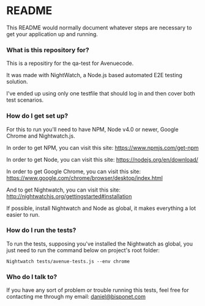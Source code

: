 # README #

This README would normally document whatever steps are necessary to get your application up and running.

### What is this repository for? ###

This is a repositiry for the qa-test for Avenuecode. 

It was made with NightWatch, a Node.js based automated E2E testing solution.

I've ended up using only one testfile that should log in and then cover both test scenarios.

### How do I get set up? ###

For this to run you'll need to have NPM, Node v4.0 or newer, Google Chrome and Nightwatch.js.

In order to get NPM, you can visit this site: https://www.npmjs.com/get-npm

In order to get Node, you can visit this site: https://nodejs.org/en/download/

In order to get Google Chrome, you can visit this site: https://www.google.com/chrome/browser/desktop/index.html

And to get Nightwatch, you can visit this site: http://nightwatchjs.org/gettingstarted#installation

If possible, install Nightwatch and Node as global, it makes everything a lot easier to run.

### How do I run the tests? ###

To run the tests, supposing you've installed the Nightwatch as global, you just need to run the command below on project's root folder:

`Nightwatch tests/avenue-tests.js --env chrome` 

### Who do I talk to? ###

If you have any sort of problem or trouble running this tests, feel free for contacting me through my email: daniel@bisponet.com